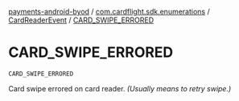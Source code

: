[payments-android-byod](../../index.md) / [com.cardflight.sdk.enumerations](../index.md) / [CardReaderEvent](index.md) / [CARD_SWIPE_ERRORED](./-c-a-r-d_-s-w-i-p-e_-e-r-r-o-r-e-d.md)

# CARD_SWIPE_ERRORED

`CARD_SWIPE_ERRORED`

Card swipe errored on card reader. *(Usually means to retry swipe.)*

